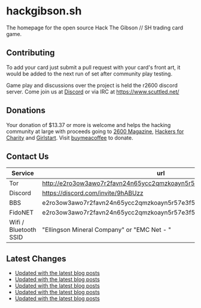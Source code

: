 # hackgibson.sh
The homepage for the open source Hack The Gibson // SH trading card game.


## Contributing

To add your card just submit a pull request with your card's front art, it would be added to the next run of set after community play testing.

Game play and discussions over the project is held the r2600 discord server. Come join us at [Discord](https://discord.com/invite/9hABUzz) or via IRC at https://www.scuttled.net/


## Donations

Your donation of $13.37 or more is welcome and helps the hacking community at large with proceeds going to [2600 Magazine](https://2600.com/), [Hackers for Charity](https://hackersforcharity.org) and [Girlstart](https://girlstart.org).  Visit [buymeacoffee](https://www.buymeacoffee.com/hackgibson.sh) to donate.


## Contact Us

Service | url
-|-
Tor | http://e2ro3ow3awo7r2favn24n65ycc2qmzkoayn5r57e3f56nvjwdcgg32ad.onion
Discord | https://discord.com/invite/9hABUzz
BBS | e2ro3ow3awo7r2favn24n65ycc2qmzkoayn5r57e3f56nvjwdcgg32ad.onion:23
FidoNET | e2ro3ow3awo7r2favn24n65ycc2qmzkoayn5r57e3f56nvjwdcgg32ad.onion:24554
Wifi / Bluetooth SSID | "Ellingson Mineral Company" or "EMC Net - <fidonet address>"

## Latest Changes
<!-- BLOG-POST-LIST:START -->
- [Updated with the latest blog posts](https://github.com/DFW2600/hackgibson.sh/commit/b93b9eaea83dbd5abd25ac87ff574f4bedb1e9a4)
- [Updated with the latest blog posts](https://github.com/DFW2600/hackgibson.sh/commit/8a3edaf71304a96f086b17b0a3ee342c890d6a77)
- [Updated with the latest blog posts](https://github.com/DFW2600/hackgibson.sh/commit/6e2285505ebf2d3303b190b049f6c99c8ab90534)
- [Updated with the latest blog posts](https://github.com/DFW2600/hackgibson.sh/commit/fb7c9adedbc1bd16a67b72eb6e05be5130e6e6b4)
- [Updated with the latest blog posts](https://github.com/DFW2600/hackgibson.sh/commit/5081551817ef42f901598f9f3d2f699648cfbe4d)
<!-- BLOG-POST-LIST:END -->
